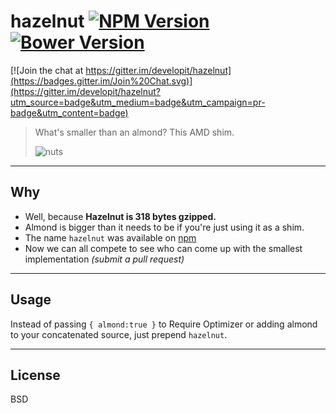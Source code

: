 hazelnut [![NPM Version](http://img.shields.io/npm/v/hazelnut.svg?style=flat)](https://www.npmjs.org/package/hazelnut) [![Bower Version](http://img.shields.io/bower/v/hazelnut.svg?style=flat)](http://bower.io/search/?q=hazelnut)
========

[![Join the chat at https://gitter.im/developit/hazelnut](https://badges.gitter.im/Join%20Chat.svg)](https://gitter.im/developit/hazelnut?utm_source=badge&utm_medium=badge&utm_campaign=pr-badge&utm_content=badge)

> What's smaller than an almond? This AMD shim.
>
> ![nuts](http://upload.wikimedia.org/wikipedia/en/thumb/6/63/Common-nuts.png/640px-Common-nuts.png)

---


Why
---

- Well, because **Hazelnut is 318 bytes gzipped.**
- Almond is bigger than it needs to be if you're just using it as a shim.
- The name `hazelnut` was available on [npm](https://npmjs.com)
- Now we can all compete to see who can come up with the smallest implementation _(submit a pull request)_


---


Usage
-----

Instead of passing `{ almond:true }` to Require Optimizer or adding almond to your concatenated source, just prepend `hazelnut`.


---


License
-------

BSD
